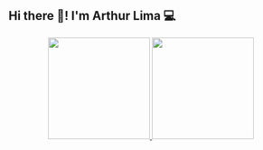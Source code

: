 ## Hi there 👋! I'm Arthur Lima 💻

<div align="center">
  <a href="https://github.com/arthurlimaaf">
  <img height="180em" src="https://github-readme-stats.vercel.app/api?username=arthurlimaaf&show_icons=true&theme=dark&include_all_commits=true&count_private=true"/>
  <img height="180em" src="https://github-readme-stats.vercel.app/api/top-langs/?username=arthurlimaaf&layout=compact&langs_count=7&theme=dark"/>
</div>


